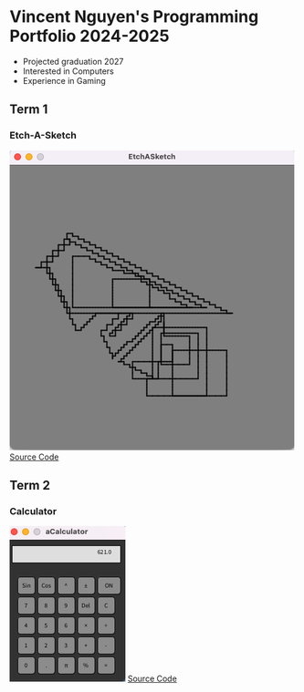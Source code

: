 # Vincent Nguyen's Programming Portfolio 2024-2025

* Projected graduation 2027
* Interested in Computers
* Experience in Gaming

## Term 1
### Etch-A-Sketch
![Running app](https://github.com/Chicken3847/programming1/blob/main/images/Sketch.png)
[Source Code](https://github.com/Chicken3847/programming1/tree/main/EtchASketch)

## Term 2
### Calculator
![Running App](https://github.com/Chicken3847/programming1/blob/main/images/Calc.png)
[Source Code](https://github.com/Chicken3847/programming1/tree/main/src/Calculatorkj)
